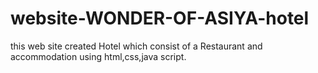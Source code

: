 # website-WONDER-OF-ASIYA-hotel
this web site created Hotel which consist of a Restaurant and accommodation using html,css,java script.
